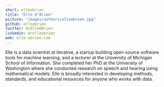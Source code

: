 ```yaml
---
short: elleobrien
title: "Elle O'Brien"
picture: "images/authors/elleobrien.jpg"
github: elleobrien
twitter: DrElleOBrien
linkedin: drelleobrien
web: elle-obrien.com
---
```


Elle is a data scientist at Iterative, a startup building open source software tools for machine learning,
and a lecturer at the University of Michigan School of Information. She completed her PhD at the University
of Washington where she conducted research on speech and hearing using mathematical models. Elle is broadly
interested in developing methods, standards, and educational resources for anyone who works with data.